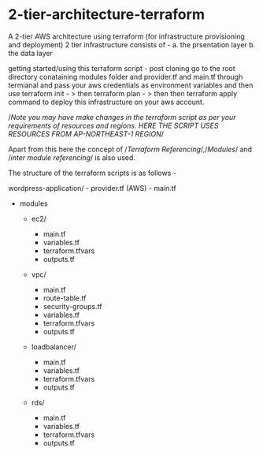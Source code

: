# 2-tier-architecture-terraform

A 2-tier AWS architecture using terraform (for infrastructure provisioning and deployment)
2 tier infrastructure consists of -  a. the prsentation layer  b. the data layer 

getting started/using this terraform script - 
post cloning go to the root directory conataining modules folder and provider.tf and main.tf through termianal and pass your aws credentials as environment 
variables and then use terraform init - > then terraform plan - > then then terraform apply command to deploy this infrastructure on your aws account.

/*Note you may have make changes in the terraform script as per your requirements of resources and regions. HERE THE SCRIPT USES RESOURCES FROM AP-NORTHEAST-1 REGION*/

Apart from this here the concept of /*Terraform Referencing*/,/*Modules*/ and /*inter module referencing*/ is also used.

The structure of the terraform scripts is as follows - 

wordpress-application/
	- provider.tf (AWS)
	- main.tf 
  - modules
	  - ec2/
	 	  - main.tf 
		  - variables.tf
		  - terraform.tfvars
		  - outputs.tf 
		
	  - vpc/
		  - main.tf
		  - route-table.tf
		  - security-groups.tf
		  - variables.tf
		  - terraform.tfvars
		  - outputs.tf 
		
	  - loadbalancer/
		  - main.tf 
		  - variables.tf
		  - terraform.tfvars
		  - outputs.tf 
		
	  - rds/
		  - main.tf
		  - variables.tf
		  - terraform.tfvars
		  - outputs.tf
